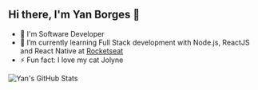 ## Hi there, I'm Yan Borges 👋

- 🔭 I'm Software Developer
- 🌱 I’m currently learning Full Stack development with Node.js, ReactJS and React Native at [Rocketseat](https://www.rocketseat.com.br/)
- ⚡ Fun fact: I love my cat Jolyne

![Yan's GitHub Stats](https://github-readme-stats.vercel.app/api?username=yan-dsb)
